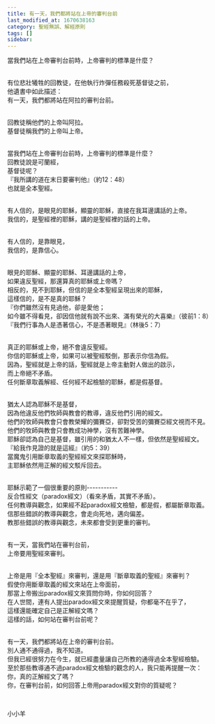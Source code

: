 ```yaml
---
title: 有一天，我們都將站在上帝的審判台前
last_modified_at: 1670638163
category: 聖經無誤、解經原則
tags: []
sidebar: 
---
```


<p>當我們站在上帝審判台前時，上帝審判的標準是什麼？</p>

<p><br>
有位悲壯犧牲的回教徒，在他執行炸彈任務殺死基督徒之前，<br>
他遺書中如此描述：<br>
有一天，我們都將站在阿拉的審判台前。</p>

<p><br>
回教徒稱他們的上帝叫阿拉。<br>
基督徒稱我們的上帝叫上帝。</p>

<p><br>
當我們站在上帝審判台前時，上帝審判的標準是什麼？<br>
回教徒說是可蘭經，<br>
基督徒呢？<br>
『我所講的道在末日要審判他』（約12：48）<br>
也就是全本聖經。</p>

<p><br>
有人信的，是眼見的耶穌，顯靈的耶穌，直接在我耳邊講話的上帝。<br>
我信的，是聖經裡的耶穌，講的是聖經裡的話的上帝。</p>

<p><br>
有人信的，是靠眼見，<br>
我信的，是靠信心。</p>

<p><br>
眼見的耶穌、顯靈的耶穌、耳邊講話的上帝，<br>
如果違反聖經，那還算真的耶穌或上帝嗎？<br>
相反的，見不到耶穌，但信的是全本聖經呈現出來的耶穌，<br>
這樣信的，是不是真的耶穌？<br>
『你們雖然沒有見過他，卻是愛他；<br>
如今雖不得看見，卻因信他就有說不出來、滿有榮光的大喜樂』（彼前1：8）<br>
『我們行事為人是憑著信心，不是憑著眼見』（林後5：7）</p>

<p><br>
真正的耶穌或上帝，絕不會違反聖經。<br>
你信的耶穌或上帝，如果可以被聖經駁倒，那表示你信為假。<br>
因為，聖經就是上帝的話，聖經就是上帝主動對人做出的啟示，<br>
而上帝絕不矛盾。<br>
任何斷章取義解經、任何經不起檢驗的耶穌，都是假基督。</p>

<p><br>
猶太人認為耶穌不是基督，<br>
因為他違反他們牧師與教會的教導，違反他們引用的經文。<br>
他們的牧師與教會只會教榮耀的彌賽亞，卻對受苦的彌賽亞經文視而不見。<br>
他們的牧師與教會只會教成功神學，沒有苦難神學。<br>
耶穌卻認為自己是基督，雖引用的和猶太人不一樣，但依然是聖經經文。<br>
『給我作見證的就是這經』（約5：39）<br>
當魔鬼引用斷章取義的聖經經文來探耶穌時，<br>
主耶穌依然用正解的經文駁斥回去。</p>

<p><br>
耶穌示範了一個很重要的原則-----------<br>
反合性經文（paradox經文）（看來矛盾，其實不矛盾）。<br>
任何教導與觀念，如果經不起paradox經文檢驗，都是假，都屬斷章取義。<br>
信那些錯誤的教導與觀念，會走向死地，邁向偏差。<br>
教那些錯誤的教導與觀念，未來都會受到更重的審判。</p>

<p><br>
有一天，當我們站在審判台前，<br>
上帝要用聖經來審判。</p>

<p><br>
上帝是用『全本聖經』來審判，還是用『斷章取義的聖經』來審判？<br>
假使你用斷章取義的經文來站在上帝面前，<br>
那當上帝搬出paradox經文來質問你時，你如何回答？<br>
在人世間，連有人提出paradox經文來提醒質疑，你都毫不在乎了，<br>
這樣還能確定自己是正解經文嗎？<br>
這樣的話，如何站在審判台前呢？</p>

<p><br>
有一天，我們都將站在上帝的審判台前。<br>
別人通不通得過，我不知道。<br>
但我已經很努力在今生，就已經盡量讓自己所教的通得過全本聖經檢驗。<br>
至於那些教導通不過paradox經文檢驗的觀念的人，我只能再提醒一次：<br>
你，真的正解經文了嗎？<br>
你，在審判台前，如何回答上帝用paradox經文對你的質疑呢？</p>

<p>&nbsp;</p>

<p>小小羊<br>
&nbsp;</p>

<p>&nbsp;</p>

<p>&nbsp;</p>
